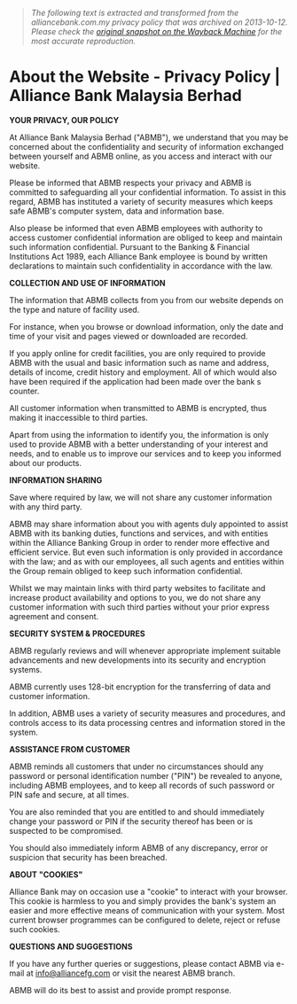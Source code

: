 > *The following text is extracted and transformed from the alliancebank.com.my privacy policy that was archived on 2013-10-12. Please check the [original snapshot on the Wayback Machine](https://web.archive.org/web/20131012145049id_/http%3A//www.alliancebank.com.my/About-Us/About-the-Website/Privacy-Policy.aspx) for the most accurate reproduction.*

# About the Website - Privacy Policy | Alliance Bank Malaysia Berhad

**YOUR PRIVACY, OUR POLICY**

At Alliance Bank Malaysia Berhad ("ABMB"), we understand that you may be concerned about the confidentiality and security of information exchanged between yourself and ABMB online, as you access and interact with our website.

Please be informed that ABMB respects your privacy and ABMB is committed to safeguarding all your confidential information. To assist in this regard, ABMB has instituted a variety of security measures which keeps safe ABMB's computer system, data and information base.

Also please be informed that even ABMB employees with authority to access customer confidential information are obliged to keep and maintain such information confidential. Pursuant to the Banking & Financial Institutions Act 1989, each Alliance Bank employee is bound by written declarations to maintain such confidentiality in accordance with the law.

**COLLECTION AND USE OF INFORMATION**

The information that ABMB collects from you from our website depends on the type and nature of facility used.

For instance, when you browse or download information, only the date and time of your visit and pages viewed or downloaded are recorded.

If you apply online for credit facilities, you are only required to provide ABMB with the usual and basic information such as name and address, details of income, credit history and employment. All of which would also have been required if the application had been made over the bank s counter.

All customer information when transmitted to ABMB is encrypted, thus making it inaccessible to third parties.

Apart from using the information to identify you, the information is only used to provide ABMB with a better understanding of your interest and needs, and to enable us to improve our services and to keep you informed about our products.

**INFORMATION SHARING**

Save where required by law, we will not share any customer information with any third party. 

ABMB may share information about you with agents duly appointed to assist ABMB with its banking duties, functions and services, and with entities within the Alliance Banking Group in order to render more effective and efficient service. But even such information is only provided in accordance with the law; and as with our employees, all such agents and entities within the Group remain obliged to keep such information confidential. 

Whilst we may maintain links with third party websites to facilitate and increase product availability and options to you, we do not share any customer information with such third parties without your prior express agreement and consent. 

**SECURITY SYSTEM & PROCEDURES**

ABMB regularly reviews and will whenever appropriate implement suitable advancements and new developments into its security and encryption systems. 

ABMB currently uses 128-bit encryption for the transferring of data and customer information. 

In addition, ABMB uses a variety of security measures and procedures, and controls access to its data processing centres and information stored in the system. 

**ASSISTANCE FROM CUSTOMER**

ABMB reminds all customers that under no circumstances should any password or personal identification number ("PIN") be revealed to anyone, including ABMB employees, and to keep all records of such password or PIN safe and secure, at all times.

You are also reminded that you are entitled to and should immediately change your password or PIN if the security thereof has been or is suspected to be compromised. 

You should also immediately inform ABMB of any discrepancy, error or suspicion that security has been breached. 

**ABOUT "COOKIES"**

Alliance Bank may on occasion use a "cookie" to interact with your browser. This cookie is harmless to you and simply provides the bank's system an easier and more effective means of communication with your system. Most current browser programmes can be configured to delete, reject or refuse such cookies.

**QUESTIONS AND SUGGESTIONS**

If you have any further queries or suggestions, please contact ABMB via e-mail at [info@alliancefg.com](mailto:info@alliancefg.com) or visit the nearest ABMB branch. 

ABMB will do its best to assist and provide prompt response.
